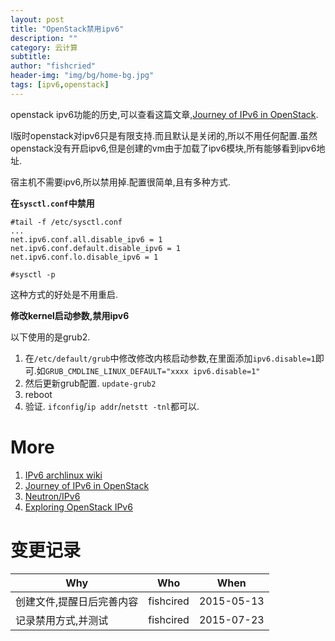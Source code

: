 ```yaml
---
layout: post
title: "OpenStack禁用ipv6"
description: ""
category: 云计算
subtitle:
author: "fishcried"
header-img: "img/bg/home-bg.jpg"
tags: [ipv6,openstack]
---
```


openstack ipv6功能的历史,可以查看这篇文章,[Journey of IPv6 in OpenStack](http://techs.enovance.com/7199/journey-of-ipv6-in-openstack). 

I版时openstack对ipv6只是有限支持.而且默认是关闭的,所以不用任何配置.虽然openstack没有开启ipv6,但是创建的vm由于加载了ipv6模块,所有能够看到ipv6地址.


宿主机不需要ipv6,所以禁用掉.配置很简单,且有多种方式.


**在`sysctl.conf`中禁用**

    #tail -f /etc/sysctl.conf
    ...
    net.ipv6.conf.all.disable_ipv6 = 1
    net.ipv6.conf.default.disable_ipv6 = 1
    net.ipv6.conf.lo.disable_ipv6 = 1

    #sysctl -p

这种方式的好处是不用重启.

**修改kernel启动参数,禁用ipv6**

以下使用的是grub2.

1. 在`/etc/default/grub`中修改修改内核启动参数,在里面添加`ipv6.disable=1`即可.如`GRUB_CMDLINE_LINUX_DEFAULT="xxxx ipv6.disable=1"`
1. 然后更新grub配置. `update-grub2`
1. reboot
1. 验证. `ifconfig`/`ip addr`/`netstt -tnl`都可以.

# More

1. [IPv6 archlinux wiki](https://wiki.archlinux.org/index.php/IPv6_(简体中文)#.E7.A6.81.E7.94.A8_IPv6)
1. [Journey of IPv6 in OpenStack](http://techs.enovance.com/7199/journey-of-ipv6-in-openstack)
1. [Neutron/IPv6](https://wiki.openstack.org/wiki/Neutron/IPv6)
1. [Exploring OpenStack IPv6](https://wiki.opnfv.org/ipv6_opnfv_project/openstack_ipv6)

# 变更记录

|Why | Who | When |
|----|-----|------|
|创建文件,提醒日后完善内容|fishcired|2015-05-13 |
|记录禁用方式,并测试|fishcired|2015-07-23 |
